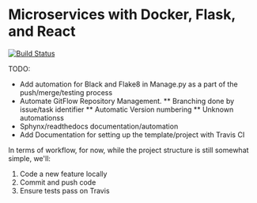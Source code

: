 # Microservices with Docker, Flask, and React

[![Build Status](https://travis-ci.org/Wandern/testdriven-prod.svg?branch=master)](https://travis-ci.org/Wandern/testdriven-prod)

TODO:
- Add automation for Black and Flake8 in Manage.py as a part of the push/merge/testing process
- Automate GitFlow Repository Management.
** Branching done by issue/task identifier
** Automatic Version numbering
** Unknown automationss
- Sphynx/readthedocs documentation/automation
- Add Documentation for setting up the template/project with Travis CI


In terms of workflow, for now, while the project structure is still somewhat simple, we'll:

1. Code a new feature locally
2. Commit and push code
3. Ensure tests pass on Travis
